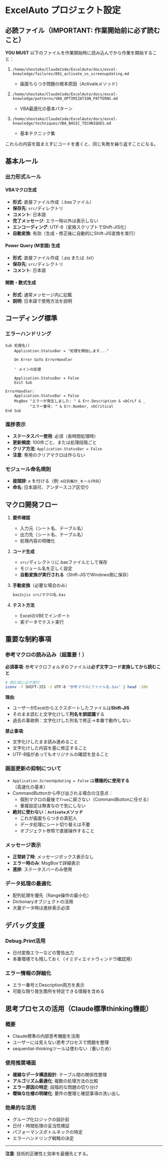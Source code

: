 # ExcelAuto プロジェクト設定

## 必読ファイル（IMPORTANT: 作業開始前に必ず読むこと）

**YOU MUST** 以下のファイルを作業開始時に読み込んでから作業を開始すること：

1. `/home/shostako/ClaudeCode/ExcelAuto/docs/excel-knowledge/failures/001_activate_vs_screenupdating.md`
   - 画面ちらつき問題の根本原因（Activateメソッド）
   
2. `/home/shostako/ClaudeCode/ExcelAuto/docs/excel-knowledge/patterns/VBA_OPTIMIZATION_PATTERNS.md`
   - VBA最適化の基本パターン
   
3. `/home/shostako/ClaudeCode/ExcelAuto/docs/excel-knowledge/techniques/VBA_BASIC_TECHNIQUES.md`
   - 基本テクニック集

これらの内容を踏まえずにコードを書くと、同じ失敗を繰り返すことになる。

## 基本ルール

### 出力形式ルール

#### VBAマクロ生成
- **形式**: 直接ファイル作成（.basファイル）
- **保存先**: `src/`ディレクトリ
- **コメント**: 日本語
- **完了メッセージ**: エラー時以外は表示しない
- **エンコーディング**: UTF-8（変換スクリプトでShift-JIS化）
- **自動変換**: 有効（生成・修正後に自動的にShift-JIS変換を実行）

#### Power Query (M言語) 生成
- **形式**: 直接ファイル作成（.pq または .txt）
- **保存先**: `src/`ディレクトリ
- **コメント**: 日本語

#### 関数・数式生成
- **形式**: 通常メッセージ内に記載
- **説明**: 日本語で使用方法を説明

## コーディング標準

### エラーハンドリング
```vba
Sub 処理名()
    Application.StatusBar = "処理を開始します..."
    
    On Error GoTo ErrorHandler
    
    ' メインの処理
    
    Application.StatusBar = False
    Exit Sub
    
ErrorHandler:
    Application.StatusBar = False
    MsgBox "エラーが発生しました: " & Err.Description & vbCrLf & _
           "エラー番号: " & Err.Number, vbCritical
End Sub
```

### 進捗表示
- **ステータスバー使用**: 必須（長時間処理時）
- **更新頻度**: 100件ごと、または処理段階ごと
- **クリア方法**: `Application.StatusBar = False`
- **注意**: 専用のクリアマクロは作らない

### モジュール命名規則
- **接頭辞**: `m` を付ける（例: `m日別集計_モールFR別`）
- **命名**: 日本語可、アンダースコア区切り

## マクロ開発フロー

1. **要件確認**
   - 入力元（シート名、テーブル名）
   - 出力先（シート名、テーブル名）
   - 処理内容の明確化

2. **コード生成**
   - `src/`ディレクトリに.basファイルとして保存
   - モジュール名を正しく設定
   - **自動変換が実行される**（Shift-JISでWindows側に保存）

3. **手動変換**（必要な場合のみ）
   ```bash
   bas2sjis src/マクロ名.bas
   ```

4. **テスト方法**
   - ExcelのVBEでインポート
   - 実データでテスト実行

## 重要な制約事項

### 参考マクロの読み込み（超重要！）
**必須事項**: 参考マクロフォルダのファイルは**必ず文字コード変換してから読むこと**

```bash
# 読む前に必ず実行
iconv -f SHIFT-JIS -t UTF-8 "参考マクロ/ファイル名.bas" | head -100
```

**理由**: 
- ユーザーがExcelからエクスポートしたファイルは**Shift-JIS**
- そのまま読むと文字化けして**列名を誤認識**する
- 過去の事故例：文字化けした列名で修正→本番で動作しない

**禁止事項**:
- 文字化けしたまま読み進めること
- 文字化けした内容を基に修正すること
- UTF-8版があってもオリジナルの確認を怠ること

### 画面更新の抑制について
- `Application.ScreenUpdating = False` は**積極的に使用する**（高速化の基本）
- CommandButtonから呼び出される場合の注意点：
  - 個別マクロの最後で`True`に戻さない（CommandButtonに任せる）
  - 重複設定は無害なので気にしない
- **絶対に使わない：`Activate`メソッド**
  - これが画面ちらつきの真犯人
  - データ処理にシート切り替えは不要
  - オブジェクト参照で直接操作すること

### メッセージ表示
- **正常終了時**: メッセージボックス表示なし
- **エラー時のみ**: MsgBoxで詳細表示
- **進捗**: ステータスバーのみ使用

### データ処理の最適化
- 配列処理を優先（Range操作の最小化）
- Dictionaryオブジェクトの活用
- 大量データ時は進捗表示必須

## デバッグ支援

### Debug.Print活用
- 日付変換エラーなどの警告出力
- 本番環境でも残しておく（イミディエイトウィンドウ確認用）

### エラー情報の詳細化
- エラー番号とDescription両方を表示
- 可能な限り発生箇所を特定できる情報を含める

## 思考プロセスの活用（Claude標準thinking機能）

### 概要
- Claude標準の内部思考機能を活用
- ユーザーには見えない思考プロセスで問題を整理
- sequential-thinkingツールは使わない（重いため）

### 使用推奨場面
- **複雑なデータ構造設計**: テーブル間の関係性整理
- **アルゴリズム最適化**: 複数の処理方法の比較
- **エラー原因の特定**: 段階的な問題の切り分け
- **曖昧な仕様の明確化**: 要件の整理と確認事項の洗い出し

### 効果的な活用
- グループ化ロジックの設計前
- 日付・時間処理の妥当性検証
- パフォーマンスボトルネックの特定
- エラーハンドリング戦略の決定

---

**注意**: 技術的正確性と効率を最優先とする。